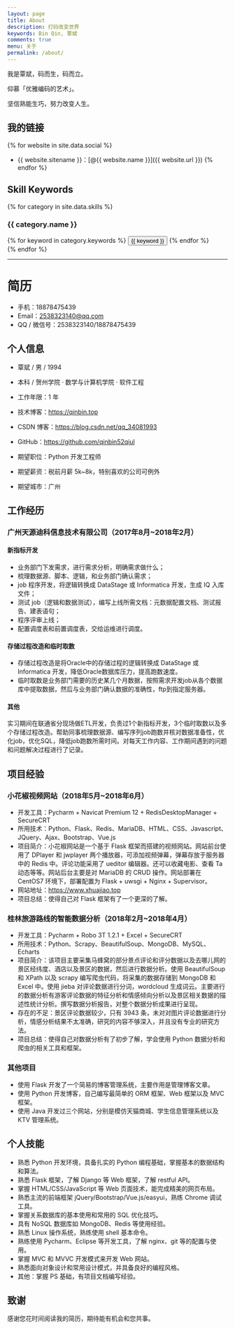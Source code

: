 ```yaml
---
layout: page
title: About
description: 打码改变世界
keywords: Bin Qin, 覃斌
comments: true
menu: 关于
permalink: /about/
---
```


我是覃斌，码而生，码而立。

仰慕「优雅编码的艺术」。

坚信熟能生巧，努力改变人生。

## 我的链接

{% for website in site.data.social %}
* {{ website.sitename }}：[@{{ website.name }}]({{ website.url }})
{% endfor %}

## Skill Keywords

{% for category in site.data.skills %}
### {{ category.name }}
<div class="btn-inline">
{% for keyword in category.keywords %}
<button class="btn btn-outline" type="button">{{ keyword }}</button>
{% endfor %}
</div>
{% endfor %}

--- 
# 简历

- 手机：18878475439
- Email：2538323140@qq.com
- QQ / 微信号：2538323140/18878475439

## 个人信息

 - 覃斌 / 男 / 1994
 - 本科 / 贺州学院 · 数学与计算机学院 · 软件工程
 - 工作年限：1 年
 - 技术博客：https://qinbin.top
 - CSDN 博客：https://blog.csdn.net/qq_34081993
 - GitHub：https://github.com/qinbin52qiul

 - 期望职位：Python 开发工程师
 - 期望薪资：税前月薪 5k~8k，特别喜欢的公司可例外
 - 期望城市：广州


## 工作经历

### 广州天源迪科信息技术有限公司（2017年8月~2018年2月）

#### 新指标开发

- 业务部门下发需求，进行需求分析，明确需求做什么；
- 梳理数据源、脚本、逻辑，和业务部门确认需求；
- job 程序开发，将逻辑转换成 DataStage 或 Informatica 开发，生成 IQ 入库文件；
- 测试 job（逻辑和数据测试），编写上线所需文档：元数据配置文档、测试报告、建表语句；
- 程序评审上线；
- 配置调度表和前置调度表，交给运维进行调度。


#### 存储过程改造和临时取数

- 存储过程改造是将Oracle中的存储过程的逻辑转换成 DataStage 或 Informatica 开发，降低Oracle数据库压力，提高跑数速度。
- 临时取数是业务部门需要的历史某几个月数据，按照需求开发job从各个数据库中提取数据，然后与业务部门确认数据的准确性，ftp到指定服务器。

#### 其他

实习期间在联通省分现场做ETL开发，负责过1个新指标开发，3个临时取数以及多个存储过程改造。帮助同事梳理数据源、编写序列job跑数并核对数据准备性，优化job，优化SQL，降低job跑数所需时间。对每天工作内容、工作期间遇到的问题和问题解决过程进行了记录。


## 项目经验


### 小花椒视频网站（2018年5月~2018年6月）

 - 开发工具：Pycharm + Navicat Premium 12 + RedisDesktopManager + SecureCRT
 - 所用技术：Python、Flask、Redis、MariaDB、HTML、CSS、Javascript、JQuery、Ajax、Bootstrap、Vue.js
 - 项目简介：小花椒网站是一个基于 Flask 框架而搭建的视频网站。网站前台使用了 DPlayer 和 jwplayer 两个播放器，可添加视频弹幕，弹幕存放于服务器中的 Redis 中。评论功能采用了 ueditor 编辑器。还可以收藏电影、查看 Ta 动态等等。网站后台主要是对 MariaDB 的 CRUD 操作。网站部署在 CentOS7 环境下，部署配置为 Flask + uwsgi + Nginx + Supervisor。
- 网站地址：https://www.xhuajiao.top
- 项目总结：使得自己对 Flask 框架有了一个更深的了解。

### 桂林旅游路线的智能数据分析（2018年2月~2018年4月）

 - 开发工具：Pycharm + Robo 3T 1.2.1 + Excel + SecureCRT
 - 所用技术：Python、Scrapy、BeautifulSoup、MongoDB、MySQL、Echarts
 - 项目简介：该项目主要采集马蜂窝的部分景点评论和评分数据以及去哪儿网的景区经纬度、酒店以及景区的数据，然后进行数据分析。使用 BeautifulSoup 和 XPath 以及 scrapy 编写爬虫代码，将采集的数据存储到 MongoDB 和 Excel 中。使用 jieba 对评论数据进行分词，wordcloud 生成词云。主要进行的数据分析有游客评论数据的特征分析和情感倾向分析以及景区相关数据的描述性统计分析。撰写数据分析报告，对整个数据分析成果进行呈现。
- 存在的不足：景区评论数据较少，只有 3943 条，未对对图片评论数据进行分析，情感分析结果不太准确，研究的内容不够深入，并且没有专业的研究方法。
- 项目总结：使得自己对数据分析有了初步了解，学会使用 Python 数据分析和爬虫的相关工具和框架。

### 其他项目

- 使用 Flask 开发了一个简易的博客管理系统，主要作用是管理博客文章。
- 使用 Python 开发博客，自己编写最简单的 ORM 框架、Web 框架以及 MVC 框架。
- 使用 Java 开发过三个网站，分别是模仿天猫商城、学生信息管理系统以及 KTV 管理系统。



## 个人技能

- 熟悉 Python 开发环境，具备扎实的 Python 编程基础，掌握基本的数据结构和算法。
- 熟悉 Flask 框架，了解 Django 等 Web 框架，了解 restful API。
- 掌握 HTML/CSS/JavaScript 等 Web 页面技术，能完成精美的网页布局。
- 熟悉主流的前端框架 jQuery/Bootstrap/Vue.js/easyui，熟练 Chrome 调试工具。
- 掌握关系数据库的基本使用和常用的 SQL 优化技巧。
- 具有 NoSQL 数据库如 MongoDB、Redis 等使用经验。
- 熟悉 Linux 操作系统，熟练使用 shell 基本命令。
- 熟练使用 Pycharm、Eclipse 等开发工具，了解 nginx、git 等的配置与使用。
- 掌握 MVC 和 MVVC 开发模式来开发 Web 网站。
- 熟悉面向对象设计和常用设计模式，并具备良好的编程风格。
- 其他：掌握 PS 基础，有项目文档编写经验。


## 致谢
感谢您花时间阅读我的简历，期待能有机会和您共事。

